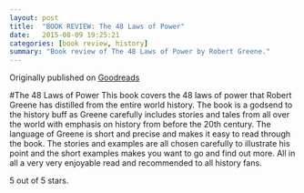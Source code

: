 ```yaml
---
layout: post
title:  "BOOK REVIEW: The 48 Laws of Power"
date:   2015-08-09 19:25:21
categories: [book review, history]
summary: "Book review of The 48 Laws of Power by Robert Greene."
---
```

Originally published on [Goodreads](https://www.goodreads.com/review/show/1038086426)

#The 48 Laws of Power
This book covers the 48 laws of power that Robert Greene has distilled from the entire world history.
The book is a godsend to the history buff as Greene carefully includes stories and tales from all over the world with emphasis on history from before the 20th century.
The language of Greene is short and precise and makes it easy to read through the book. The stories and examples are all chosen carefully to illustrate his point and the short examples makes you want to go and find out more.
All in all a very very enjoyable read and recommended to all history fans.

5 out of 5 stars.
